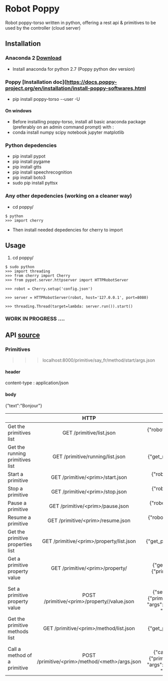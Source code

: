 # Robot Poppy
Robot poppy-torso written in python, offering a rest api & primitives to be used by the controller (cloud server)

## Installation

### Anaconda 2 [Download](https://www.continuum.io/downloads)
- Install anaconda for python 2.7 (Poppy python dev version)

### Poppy [Installation doc](https://docs.poppy-project.org/en/installation/install-poppy-softwares.html
- pip install poppy-torso --user -U

#### On windows 
- Before installing poppy-torso, install all basic anaconda package (preferably on an admin command prompt) with :
- conda install numpy scipy notebook jupyter matplotlib


### Python depedencies
- pip install pypot
- pip install pygame
- pip install gtts
- pip install speechrecognition
- pip install boto3
- sudo pip install pyttsx

### Any other depedencies (working on a cleaner way)
- cd poppy/
```
$ python
>>> import cherry
```
- Then install needed depedencies for cherry to import

## Usage

1. cd poppy/
```
$ sudo python
>>> import threading
>>> from cherry import Cherry
>>> from pypot.server.httpserver import HTTPRobotServer

>>> robot = Cherry.setup('config.json')

>>> server = HTTPRobotServer(robot, host='127.0.0.1', port=8080)

>>> threading.Thread(target=lambda: server.run()).start()
```

### WORK IN PROGRESS ....

## API [source](https://github.com/poppy-project/pypot/blob/master/REST-APIs.md)

### Primitives

>>>  localhost:8000/primitive/say_fr/method/start/args.json
#### header
content-type : application/json
#### body
{"text":"Bonjour"}

|  | HTTP | JSON | Example of answer |
|-----------------------------------|:-------------------------------------------------:|:--------------------------------------------------------------------------------------------------------------------------------------------:|:----------------------------------------------------------------------:|
| Get the primitives list | GET /primitive/list.json | {"robot": {"get_primitives_list": ""}} | {'primitives': ["stand_up", "sit", "head_tracking"]} |
| Get the running primitives list | GET /primitive/running/list.json | {"robot": {"get_running_primitives_list": ""}} | {'primitives': ["head_tracking"]} |
| Start a primitive | GET /primitive/\<prim>/start.json | {"robot": {"start_primitive": {"primitive": "<prim>"}}} | {} |
| Stop a primitive | GET /primitive/\<prim>/stop.json | {"robot": {"stop_primitive": {"primitive": "<prim>"}}} | {} |
| Pause a primitive | GET /primitive/\<prim>/pause.json | {"robot": {"pause_primitive": {"primitive": "<prim>"}}} | {} |
| Resume a primitive | GET /primitive/\<prim>/resume.json | {"robot": {"resume_primitive": {"primitive": "<prim>"}}} | {} |
| Get the primitive properties list | GET /primitive/\<prim>/property/list.json | {"robot": {"get_primitive_properties_list": {"primitive": "<prim>"}}} | {"property": ["filter", "smooth"]} |
| Get a primitive property value | GET /primitive/\<prim>/property/<prop> | {"robot": {"get_primitive_property": {"primitive": "<prim>", "property": "<prop>"}}} | {"sin.amp": 30.0} |
| Set a primitive property value | POST /primitive/\<prim>/property/<prop>/value.json | {"robot": {"set_primitive_property": {"primitive": "<prim>", "property": "<prop>", "args": {"arg1": "val1", "arg2": "val2", "...": "..."}}}} | {} |
| Get the primitive methods list | GET /primitive/\<prim>/method/list.json | {"robot": {"get_primitive_methods_list": {"primitive": "<prim>"}}} | {"methods": ["get_tracked_faces", "start", "stop", "pause", "resume"]} |
| Call a method of a primitive | POST /primitive/\<prim>/method/\<meth>/args.json | {"robot": {"call_primitive_method": {"primitive": "<prim>", "method": "<meth>", "args": {"arg1": "val1", "arg2": "val2", "...": "..."}}}} |  |
